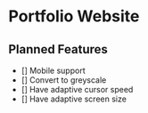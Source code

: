 # Portfolio Website

## Planned Features
- [] Mobile support 
- [] Convert to greyscale
- [] Have adaptive cursor speed
- [] Have adaptive screen size
